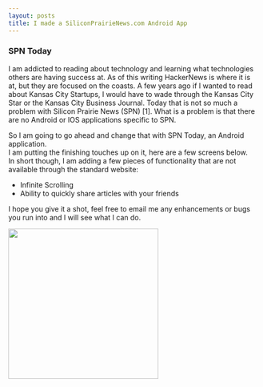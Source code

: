 ```yaml
---
layout: posts
title: I made a SiliconPrairieNews.com Android App
---
```

### SPN Today
I am addicted to reading about technology and learning what technologies 
others are having success at.  As of this writing HackerNews is where it 
is at, but they are focused on the coasts.  A few years ago if I wanted to 
read about Kansas City Startups, I would have to wade through the Kansas 
City Star or the Kansas City Business Journal.  Today that is not so much 
a problem with Silicon Prairie News (SPN) [1]. What is a problem is that 
there are no Android or IOS applications specific to SPN.

So I am going to go ahead and change that with SPN Today, an Android application.  
I am putting the finishing touches up on it, here are a few screens below.  
In short though, I am adding a few pieces of functionality that are not 
available through the standard website:

<ul>
<li>Infinite Scrolling</li>
<li>Ability to quickly share articles with your friends</li>
</ul>

I hope you give it a shot, feel free to email me any enhancements or bugs 
you run into and I will see what I can do.

<img src="{{ site.url }}/images/2013-06-29-spn.png" width="300px" />
